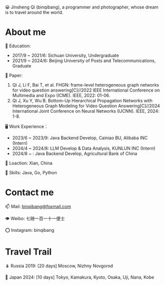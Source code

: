 😀 Jinsheng Qi (binqibang), a programmer and photographer, whose dream is to travel around the world.

# About me

🚩 Education:
- 2017/9 ~ 2021/6: Sichuan University, Undergraduate
- 2021/9 ~ 2024/6: Beijing University of Posts and Telecommunications, Graduate

📜 Paper:
1. Qi J, Li F, Bai T, et al. FHGN: frame-level heterogeneous graph networks for video question answering[C]//2022 IEEE International Conference on Multimedia and Expo (ICME). IEEE, 2022: 01-06.
2. Qi J, Xu Y, Wu B. Bottom-Up Hierarchical Propagation Networks with Heterogeneous Graph Modeling for Video Question Answering[C]//2024 International Joint Conference on Neural Networks (IJCNN). IEEE, 2024: 1-8.

🖥️ Work Experience：
- 2023/6 ~ 2023/9:  Java Backend Develop, Cainiao BU, Alibaba INC (Intern)
- 2024/4 ~ 2024/8:  LLM Develop & Data Analysis, KUNLUN INC (Intern)
- 2024/8 ~ : Java Backend Develop, Agricultural Bank of China

📌 Loaction: Xian, China

💪 Skills: Java, Go, Python

# Contact me

📫 Mail: binqibang@foxmail.com

👁️ Weibo: 七磅一百一十一便士

⭕ Instagram: binqibang

# Travel Trail
🪆 Russia 2019: [20 days] Moscow, Nizhny Novgorod

🗻 Japan  2024: [10 days] Tokyo, Kamakura, Kyoto, Osaka, Uji, Nana, Kobe

<!---
binqibang/binqibang is a ✨ special ✨ repository because its `README.md` (this file) appears on your GitHub profile.
You can click the Preview link to take a look at your changes.
--->
